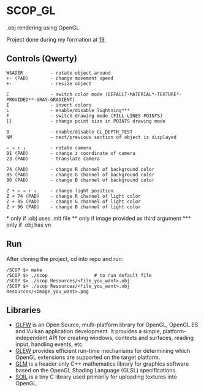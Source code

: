 # SCOP_GL
.obj rendering using OpenGL

Project done during my formation at [19](https://campus19.be/).

## Controls (Qwerty)
```
WSADER          - rotate object around
+- (PAD)        - change movement speed
+-              - resize object

C               - switch color mode (DEFAULT-MATERIAL*-TEXTURE*-PROVIDED**-GRAY-GRADIENT)
I               - invert colors
L			    - enable/disable lightning***
F               - switch drawing mode (FILL-LINES-POINTS)
[]              - change point size in POINTS drawing mode

B               - enable/disable GL_DEPTH_TEST
NM              - next/previous section of object is displayed

← → ↑ ↓         - rotate camera
01 (PAD)        - change z coordinate of camera
23 (PAD)        - translate camera

74 (PAD)        - change R channel of background color
85 (PAD)        - change G channel of background color
96 (PAD)        - change B channel of background color

Z + ← → ↑ ↓     - change light position
Z + 74 (PAD)    - change R channel of light color
Z + 85 (PAD)    - change G channel of light color
Z + 96 (PAD)    - change B channel of light color
```

\* only if .obj uses .mlt file
\*\* only if image provided as third argument
\*\*\* only if .obj has vn

## Run
After cloning the project, cd into repo and run:

```
/SCOP $> make
/SCOP $> ./scop					# to run default file
/SCOP $> ./scop Resources/<file_you_want>.obj
/SCOP $> ./scop Resources/<file_you_want>.obj Resources/<image_you_want>.png
```

## Libraries
* [GLFW](https://github.com/glfw/glfw.git) is an Open Source, multi-platform library for OpenGL, OpenGL ES and Vulkan application development. It provides a simple, platform-independent API for creating windows, contexts and surfaces, reading input, handling events, etc.
* [GLEW](https://github.com/nigels-com/glew.git) provides efficient run-time mechanisms for determining which OpenGL extensions are supported on the target platform.
* [GLM](https://github.com/g-truc/glm.git) is a header only C++ mathematics library for graphics software based on the OpenGL Shading Language (GLSL) specifications.
* [SOIL](https://github.com/littlstar/soil.git) is a tiny C library used primarily for uploading textures into OpenGL.